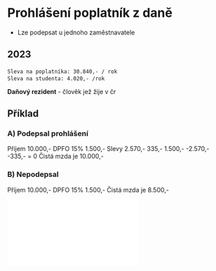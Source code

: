 # Prohlášení poplatník z daně
- Lze podepsat u jednoho zaměstnavatele

## 2023
	Sleva na poplatníka: 30.840,- / rok
	Sleva na studenta: 4.020,- /rok
	
**Daňový rezident** - člověk jež žije v čr

## Příklad
### A) Podepsal prohlášení
Příjem 10.000,-
DPFO 15% 1.500,-
Slevy 2.570,- 335,-
1.500,- -2.570,- -335,- = 0
Čistá mzda je 10.000,-

### B) Nepodepsal
Příjem 10.000,-
DPFO 15% 1.500,-
Čistá mzda je 8.500,-



![Prohlášení-poplatník-z-daně-0-5457_26.pdf](attachments/Prohlášení-poplatník-z-daně-0-5457_26.pdf)